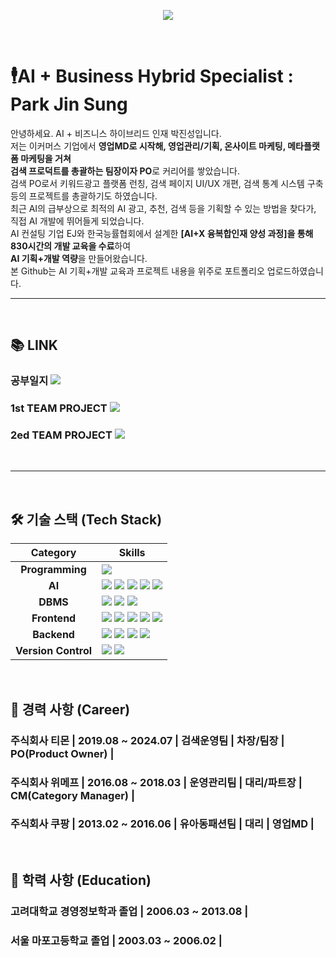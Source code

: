 <p align='center'>
    <img src="https://capsule-render.vercel.app/api?type=waving&color=auto&height=300&section=header&text=JinSung's%20Github&fontSize=90&animation=fadeIn&fontAlignY=38&desc=AI%20Convergence%20and%20E-Commerce%20Specialist&descAlignY=51&descAlign=72"/>
</p>
<br>

# 🕴️AI + Business Hybrid Specialist : Park Jin Sung  
안녕하세요. AI + 비즈니스 하이브리드 인재 박진성입니다. <br>
저는 이커머스 기업에서 **영업MD로 시작해, 영업관리/기획, 온사이트 마케팅, 메타플랫폼 마케팅을 거쳐 <br> 검색 프로덕트를 총괄하는 팀장이자 PO**로 커리어를 쌓았습니다.<br> 
검색 PO로서 키워드광고 플랫폼 런칭, 검색 페이지 UI/UX 개편, 검색 통계 시스템 구축 등의 프로젝트를 총괄하기도 하였습니다.<br>
최근 AI의 급부상으로 최적의 AI 광고, 추천, 검색 등을 기획할 수 있는 방법을 찾다가, 직접 AI 개발에 뛰어들게 되었습니다.<br>
AI 컨설팅 기업 EJ와 한국능률협회에서 설계한 **[AI+X 융복합인재 양성 과정]을 통해 830시간의 개발 교육을 수료**하여 <br> **AI 기획+개발 역량**을 만들어왔습니다.<br> 
본 Github는 AI 기획+개발 교육과 프로젝트 내용을 위주로 포트폴리오 업로드하였습니다.
<br>

---

<br>

## 📚 LINK
### 공부일지 <a href="https://github.com/jsa3338/ai_x"><img src="https://img.shields.io/badge/공부일지-0000FF?style=for-the-badge&logo=github&logoColor=white"/></a>
### 1st TEAM PROJECT <a href="https://github.com/tangerineTaste/JikFarm"><img src="https://img.shields.io/badge/PROJ[직팜AI프로젝트]-FF0000?style=for-the-badge&logo=github&logoColor=white"/></a>
### 2ed TEAM PROJECT <a href="https://github.com/cwal8202/Chill_Tuna"><img src="https://img.shields.io/badge/TEAMPRO[동원X카이스트 AI챌린지]-33FF33?style=for-the-badge&logo=github&logoColor=black"/></a>
<br>

---
<br>

## 🛠️ 기술 스택 (Tech Stack)

| Category | Skills |
| :---: | --- |
| **Programming** | <img src="https://img.shields.io/badge/python-3776AB?style=for-the-badge&logo=python&logoColor=white"> |
| **AI** | <img src="https://img.shields.io/badge/TensorFlow-FF6F00?style=for-the-badge&logo=TensorFlow&logoColor=white"> <img src="https://img.shields.io/badge/scikit--learn-F7931E?style=for-the-badge&logo=scikit-learn&logoColor=white"> <img src="https://img.shields.io/badge/LLM-000000?style=for-the-badge&logo=openai&logoColor=white"> <img src="https://img.shields.io/badge/HuggingFace-FFD21E?style=for-the-badge&logo=HuggingFace&logoColor=black"> <img src="https://img.shields.io/badge/Ollama-2396F3?style=for-the-badge&logo=Ollama&logoColor=white"> |
| **DBMS** | <img src="https://img.shields.io/badge/oracle-F80000?style=for-the-badge&logo=oracle&logoColor=white"> <img src="https://img.shields.io/badge/mysql-4479A1?style=for-the-badge&logo=mysql&logoColor=white"> <img src="https://img.shields.io/badge/sqlite-003B57?style=for-the-badge&logo=sqlite&logoColor=white"> |
| **Frontend** | <img src="https://img.shields.io/badge/html5-E34F26?style=for-the-badge&logo=html5&logoColor=white"> <img src="https://img.shields.io/badge/css3-1572B6?style=for-the-badge&logo=css3&logoColor=white"> <img src="https://img.shields.io/badge/javascript-F7DF1E?style=for-the-badge&logo=javascript&logoColor=black"> <img src="https://img.shields.io/badge/bootstrap-7952B3?style=for-the-badge&logo=bootstrap&logoColor=white"> <img src="https://img.shields.io/badge/jquery-0769AD?style=for-the-badge&logo=jquery&logoColor=white"> |
| **Backend** | <img src="https://img.shields.io/badge/JSP-24292E?style=for-the-badge&logo=EclipseIDE&logoColor=white"> <img src="https://img.shields.io/badge/fastapi-009688?style=for-the-badge&logo=fastapi&logoColor=white"> <img src="https://img.shields.io/badge/flask-000000?style=for-the-badge&logo=flask&logoColor=white"> <img src="https://img.shields.io/badge/django-092E20?style=for-the-badge&logo=django&logoColor=white"> |
| **Version Control** | <img src="https://img.shields.io/badge/git-F05032?style=for-the-badge&logo=git&logoColor=white"> <img src="https://img.shields.io/badge/github-181717?style=for-the-badge&logo=github&logoColor=white"> |

<br>


## 🧰 경력 사항 (Career)
### 주식회사 티몬 | 2019.08 ~ 2024.07 | 검색운영팀 | 차장/팀장 | PO(Product Owner) |
### 주식회사 위메프 | 2016.08 ~ 2018.03 | 운영관리팀 | 대리/파트장 | CM(Category Manager) |
### 주식회사 쿠팡 | 2013.02 ~ 2016.06 | 유아동패션팀 | 대리 | 영업MD |
<br>

## 📖 학력 사항 (Education)
### 고려대학교 경영정보학과 졸업 | 2006.03 ~ 2013.08 | 
### 서울 마포고등학교 졸업 | 2003.03 ~ 2006.02 |

